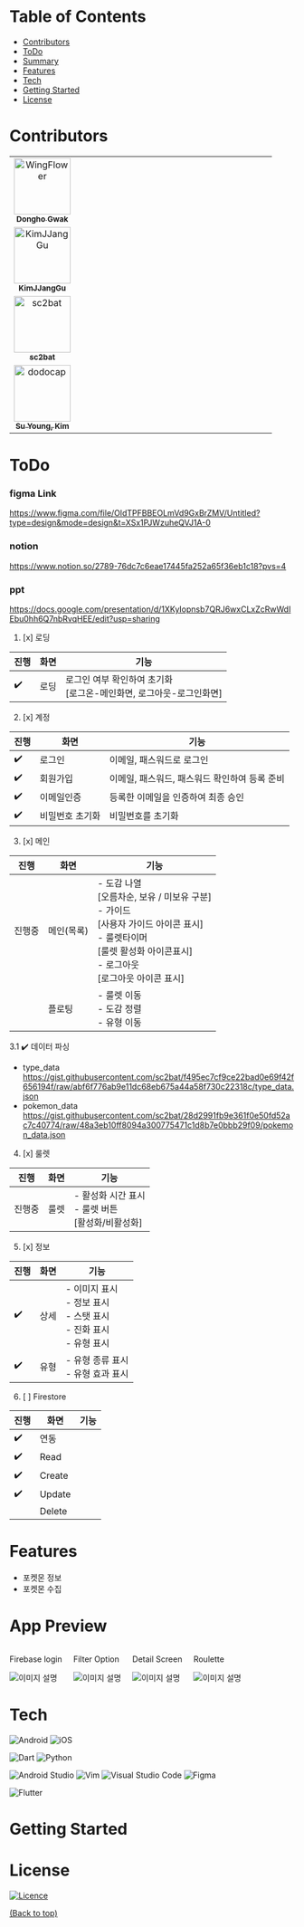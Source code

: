 # Table of Contents

- [Contributors](#contributors)
- [ToDo](#todo)
- [Summary](#summary)
- [Features](#features)
- [Tech](#tech)
- [Getting Started](#getting-started)
- [License](#license)

# Contributors
<!-- ALL-CONTRIBUTORS-LIST:START - Do not remove or modify this section -->
<!-- prettier-ignore-start -->
<!-- markdownlint-disable -->
<table>
  <tbody>
    <tr>
      <td align="center" valign="top" width="25%"><a href="https://github.com/wingflower"><img src="https://avatars.githubusercontent.com/u/11768589?v=4" width="100px;" alt="WingFlower"/><br /><sub><b>Dongho Gwak</b></sub></a><br /></td>
      <td></td>
    </tr>
    <tr>
      <td align="center" valign="top" width="25%"><a href="https://github.com/KimJJangGuv"><img src="https://avatars.githubusercontent.com/u/130346919?v=4" width="100px;" alt="
KimJJangGu"/><br /><sub><b>
KimJJangGu</b></sub></a><br /></td>
      <td></td>
    </tr>
    <tr>
      <td align="center" valign="top" width="25%"><a href="https://github.com/sc2bat/"><img src="https://avatars.githubusercontent.com/u/87482415?v=4" width="100px;" alt="
sc2bat"/><br /><sub><b>
sc2bat</b></sub></a><br /></td>
      <td></td>
    </tr>
    <tr>
      <td align="center" valign="top" width="25%"><a href="https://github.com/dodocap"><img src="https://avatars.githubusercontent.com/u/13670800?v=4" width="100px;" alt="dodocap"/><br /><sub><b>Su Young, Kim</b></sub></a><br /></td>
      <td></td>
    </tr>
  </tbody>
</table>
<!-- markdownlint-restore -->
<!-- prettier-ignore-end -->
<!-- ALL-CONTRIBUTORS-LIST:END -->

# ToDo

### figma Link
https://www.figma.com/file/OldTPFBBEOLmVd9GxBrZMV/Untitled?type=design&mode=design&t=XSx1PJWzuheQVJ1A-0

### notion
https://www.notion.so/2789-76dc7c6eae17445fa252a65f36eb1c18?pvs=4

### ppt
https://docs.google.com/presentation/d/1XKyIopnsb7QRJ6wxCLxZcRwWdIEbu0hh6Q7nbRvqHEE/edit?usp=sharing

1. [x] 로딩

|진행|화면|기능|
|---|---|---|
|:heavy_check_mark:|로딩|로그인 여부 확인하여 초기화<br>[로그온-메인화면, 로그아웃-로그인화면]|


2. [x] 계정

|진행|화면|기능|
|---|---|---|
|:heavy_check_mark:|로그인|이메일, 패스워드로 로그인|
|:heavy_check_mark:|회원가입|이메일, 패스워드, 패스워드 확인하여 등록 준비|
|:heavy_check_mark:|이메일인증|등록한 이메일을 인증하여 최종 승인|
|:heavy_check_mark:|비밀번호 초기화|비밀번호를 초기화|

3. [x] 메인

|진행|화면|기능|
|---|---|---|
|진행중|메인(목록)|- 도감 나열<br>[오름차순, 보유 / 미보유 구분]<br> - 가이드<br>[사용자 가이드 아이콘 표시]<br> - 룰렛타이머<br>[룰렛 활성화 아이콘표시]<br> - 로그아웃<br>[로그아웃 아이콘 표시]|
||플로팅|- 룰렛 이동<br>- 도감 정렬<br>- 유형 이동|

3.1 :heavy_check_mark: 데이터 파싱
- type_data
https://gist.githubusercontent.com/sc2bat/f495ec7cf9ce22bad0e69f42f656194f/raw/abf6f776ab9e11dc68eb675a44a58f730c22318c/type_data.json
- pokemon_data
https://gist.githubusercontent.com/sc2bat/28d2991fb9e361f0e50fd52ac7c40774/raw/48a3eb10ff8094a300775471c1d8b7e0bbb29f09/pokemon_data.json

4. [x] 룰렛

|진행|화면|기능|
|---|---|---|
|진행중|룰렛|- 활성화 시간 표시<br>- 룰렛 버튼<br>[활성화/비활성화]|

5. [x] 정보

|진행|화면|기능|
|---|---|---|
|:heavy_check_mark:|상세|- 이미지 표시<br>- 정보 표시<br>- 스탯 표시<br>- 진화 표시<br>- 유형 표시|
|:heavy_check_mark:|유형|- 유형 종류 표시<br>- 유형 효과 표시|

6. [ ] Firestore

|진행|화면|기능|
|---|---|---|
|:heavy_check_mark:|연동||
|:heavy_check_mark:|Read||
|:heavy_check_mark:|Create||
|:heavy_check_mark:|Update||
||Delete||


# Features
- 포켓몬 정보
- 포켓몬 수집



# App Preview
<style>
    .horizontal-list {
      list-style-type: none;
      padding: 0;
      margin: 0;
      display: flex;
    }
    
    .horizontal-list li {
      margin-right: 20px;
      list-style: none;
    }
</style>
<ul class="horizontal-list">
  <li>
    <p>Firebase login</p>
    <img src="https://github.com/wingflower/flutter-pokedex-clean/assets/87482415/062f0f12-d1fc-4732-aa16-c855ad0f57d6" alt="이미지 설명">
  </li>
  <li>
    <p>Filter Option</p>
    <img src="https://github.com/wingflower/flutter-pokedex-clean/assets/87482415/05e33e6e-35fb-4d8b-a61c-d4bcd0780725" alt="이미지 설명">
  </li>
  <li>
    <p>Detail Screen</p>
    <img src="https://github.com/wingflower/flutter-pokedex-clean/assets/87482415/fb7bdcd4-0881-4593-8f17-180a3f0db600" alt="이미지 설명">
  </li>
  <li>
    <p>Roulette</p>
    <img src="https://github.com/wingflower/flutter-pokedex-clean/assets/87482415/5ac8e702-ca2c-4e8d-b8dc-ac2a938c9ff6" alt="이미지 설명">
  </li>
</ul>


# Tech
![Android](https://img.shields.io/badge/Android-3DDC84?style=for-the-badge&logo=android&logoColor=white)
![iOS](https://img.shields.io/badge/iOS-000000?style=for-the-badge&logo=ios&logoColor=white)

![Dart](https://img.shields.io/badge/dart-%230175C2.svg?style=for-the-badge&logo=dart&logoColor=white)
![Python](https://img.shields.io/badge/python-3670A0?style=for-the-badge&logo=python&logoColor=ffdd54)

![Android Studio](https://img.shields.io/badge/Android%20Studio-3DDC84.svg?style=for-the-badge&logo=android-studio&logoColor=white)
![Vim](https://img.shields.io/badge/VIM-%2311AB00.svg?style=for-the-badge&logo=vim&logoColor=white)
![Visual Studio Code](https://img.shields.io/badge/Visual%20Studio%20Code-0078d7.svg?style=for-the-badge&logo=visual-studio-code&logoColor=white)
![Figma](https://img.shields.io/badge/figma-%23F24E1E.svg?style=for-the-badge&logo=figma&logoColor=white)

![Flutter](https://img.shields.io/badge/Flutter-%2302569B.svg?style=for-the-badge&logo=Flutter&logoColor=white)



# Getting Started


# License
[![Licence](https://img.shields.io/github/license/Ileriayo/markdown-badges?style=for-the-badge)](./LICENSE)

[(Back to top)](#table-of-contents)
